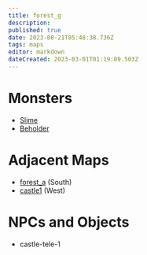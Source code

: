 ```yaml
---
title: forest_g
description: 
published: true
date: 2023-08-21T05:48:38.736Z
tags: maps
editor: markdown
dateCreated: 2023-03-01T01:19:09.503Z
---
```


# Monsters
 * [Slime](/monsters/slime)
 * [Beholder](/monsters/beholder)

# Adjacent Maps
 * [forest_a](/maps/forest_a) (South)
 * [castle1](/maps/castle1) (West)

# NPCs and Objects
 * castle-tele-1
